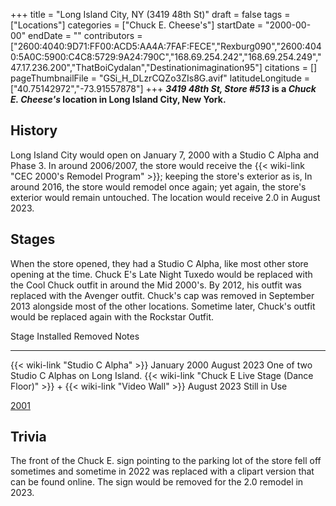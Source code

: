 +++
title = "Long Island City, NY (3419 48th St)"
draft = false
tags = ["Locations"]
categories = ["Chuck E. Cheese's"]
startDate = "2000-00-00"
endDate = ""
contributors = ["2600:4040:9D71:FF00:ACD5:AA4A:7FAF:FECE","Rexburg090","2600:4040:5A0C:5900:C4C8:5729:9A24:790C","168.69.254.242","168.69.254.249","47.17.236.200","ThatBoiCydalan","Destinationimagination95"]
citations = []
pageThumbnailFile = "GSi_H_DLzrCQZo3ZIs8G.avif"
latitudeLongitude = ["40.75142972","-73.91557878"]
+++
***3419 48th St, Store #513* is a *Chuck E. Cheese's* location in Long Island City, New York.**

## History

Long Island City would open on January 7, 2000 with a Studio C Alpha and Phase 3. In around 2006/2007, the store would receive the {{< wiki-link "CEC 2000's Remodel Program" >}}; keeping the store's exterior as is, In around 2016, the store would remodel once again; yet again, the store's exterior would remain untouched. The location would receive 2.0 in August 2023.

## Stages

When the store opened, they had a Studio C Alpha, like most other store opening at the time. Chuck E's Late Night Tuxedo would be replaced with the Cool Chuck outfit in around the Mid 2000's. By 2012, his outfit was replaced with the Avenger outfit. Chuck's cap was removed in September 2013 alongside most of the other locations. Sometime later, Chuck's outfit would be replaced again with the Rockstar Outfit.

  Stage                                                                                           Installed      Removed        Notes
  ----------------------------------------------------------------------------------------------- -------------- -------------- --------------------------------------------
  {{< wiki-link "Studio C Alpha" >}}                                                          January 2000   August 2023    One of two Studio C Alphas on Long Island.
  {{< wiki-link "Chuck E Live Stage (Dance Floor)" >}} + {{< wiki-link "Video Wall" >}}   August 2023    Still in Use   

[2001](https://www.showbizpizza.com/photos/cec/ny_queens/index.html)

## Trivia

The front of the Chuck E. sign pointing to the parking lot of the store fell off sometimes and sometime in 2022 was replaced with a clipart version that can be found online. The sign would be removed for the 2.0 remodel in 2023.
